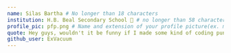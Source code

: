 ```yaml
---
name: Silas Bartha # No longer than 18 characters
institution: H.B. Beal Secondary School 🚩 # no longer than 58 characters
profile_pic: pfp.png # Name and extension of your profile picture(ex. mona.png)
quote: Hey guys, wouldn't it be funny if I made some kind of coding pun here? I think it might be funny. # no longer than 100 characters
github_user: ExVacuum
---
```

